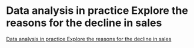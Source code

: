 # Data analysis in practice  Explore the reasons for the decline in sales
[Data analysis in practice  Explore the reasons for the decline in sales](https://aiwithcloud.com/2022/09/19/data_analysis_in_practice__explore_the_reasons_for_the_decline_in_sales/)